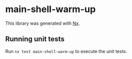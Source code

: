 # main-shell-warm-up

This library was generated with [Nx](https://nx.dev).

## Running unit tests

Run `nx test main-shell-warm-up` to execute the unit tests.
